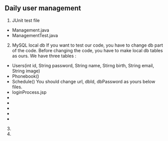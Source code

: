## Daily user management

1. JUnit test file
* Management.java
* ManagementTest.java

2. MySQL local db 
If you want to test our code, you have to change db part of the code.
Before changing the code, you have to make local db tables as ours.
We have three tables : 
* Users(int id, String password, String name, Stirng birth, String email, String image)
* Phonebook()
* Schedule()
You should change url, dbId, dbPassword as yours below files.
* loginProcess.jsp
* 
*
*
*
*


3.
4.